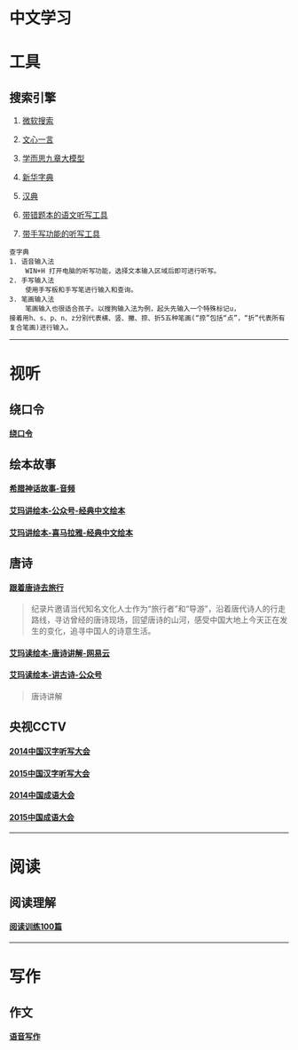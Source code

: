 
# 中文学习

# 工具

## 搜索引擎
1. [微软搜索](https://cn.bing.com/?scope=web&FORM=ANNTH1&pc=LCTS)
2. [文心一言](https://yiyan.baidu.com/)
3. [学而思九章大模型](https://playground.xes1v1.cn/MathGPT)
4. [新华字典](https://zidian.gushici.net/)
5. [汉典](https://www.zdic.net/)

6. [带错题本的语文听写工具](https://namibox.com/dictation/dolist?url_content=tape3b/002001_%E8%AF%AD%E6%96%87%EF%BC%88%E4%BA%BA%E6%95%99%E7%BB%9F%E7%BC%96%E7%89%88%EF%BC%89/dictation)
7. [带手写功能的听写工具](https://superb-alpaca-bd830f.netlify.app/)
   

```
查字典
1. 语音输入法
    WIN+H 打开电脑的听写功能，选择文本输入区域后即可进行听写。
2. 手写输入法
    使用手写板和手写笔进行输入和查询。
3. 笔画输入法
    笔画输入也很适合孩子。以搜狗输入法为例，起头先输入一个特殊标记u，
接着用h、s、p、n、z分别代表横、竖、撇、捺、折5五种笔画(“捺”包括“点”，“折”代表所有复合笔画)进行输入。
```


---
# 视听

## 绕口令
#### [绕口令](https://mp.bookln.cn/book.htm?id=61492&sign=64c7d1) 

## 绘本故事
#### [希腊神话故事-音频](https://mp.bookln.cn/qr.html?crcode=120F5J0ME4E&_loginTime=1678022108241) 
#### [艾玛讲绘本-公众号-经典中文绘本](https://mp.weixin.qq.com/s/YHSPrE1T7_8cpvu_znaotg) 
#### [艾玛讲绘本-喜马拉雅-经典中文绘本](https://www.ximalaya.com/ertong/3049952/)

## 唐诗
#### [跟着唐诗去旅行](https://tv.cctv.com/2021/11/23/VIDERujKUpPhDLC736XYPJZV211123.shtml)
> 纪录片邀请当代知名文化人士作为“旅行者”和“导游”，沿着唐代诗人的行走路线，寻访曾经的唐诗现场，回望唐诗的山河，感受中国大地上今天正在发生的变化，追寻中国人的诗意生活。
#### [艾玛读绘本-唐诗讲解-网易云](https://music.163.com/#/djradio?id=987271226)
#### [艾玛读绘本-讲古诗-公众号](https://mp.weixin.qq.com/s/avKMH8gRD9qOuS_9rK-zJw)
> 唐诗讲解

## 央视CCTV
#### [2014中国汉字听写大会](https://tv.cctv.com/2014/07/13/VIDE1405264154557388.shtml?spm=C55953877151.PXXwefeHcOAR.0.0)
#### [2015中国汉字听写大会](https://tv.cctv.com/2015/09/11/VIDE1441983617384313.shtml?spm=C55953877151.PXXwefeHcOAR.0.0)
#### [2014中国成语大会](https://tv.cctv.com/2014/04/18/VIDE1397833020703940.shtml?spm=C55953877151.PXXwefeHcOAR.0.0)
#### [2015中国成语大会](https://tv.cctv.com/2015/11/20/VIDE1448027832301230.shtml?spm=C55953877151.PXXwefeHcOAR.0.0)


---
# 阅读
## 阅读理解
#### [阅读训练100篇](https://mp1.bookln.cn/book.htm?id=351441&sign=9e8b7e&wxParamQr=1&_rand=1706703800787&share_=184036282) 

---
# 写作
## 作文

#### [语音写作]() 




